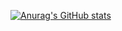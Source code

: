 [![Anurag's GitHub stats](https://github-readme-stats.vercel.app/api?username=minminlittleshrimp&count_private=true&show_icons=true&theme=chartreuse-dark#gh-dark-mode-only)](https://github.com/anuraghazra/github-readme-stats)
